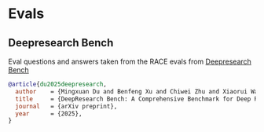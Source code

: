 # Evals

## Deepresearch Bench

Eval questions and answers taken from the RACE evals from [Deepresearch Bench](https://github.com/Ayanami0730/deep_research_bench)

```bibtex
@article{du2025deepresearch,
  author    = {Mingxuan Du and Benfeng Xu and Chiwei Zhu and Xiaorui Wang and Zhendong Mao},
  title     = {DeepResearch Bench: A Comprehensive Benchmark for Deep Research Agents},
  journal   = {arXiv preprint},
  year      = {2025},
}
```
